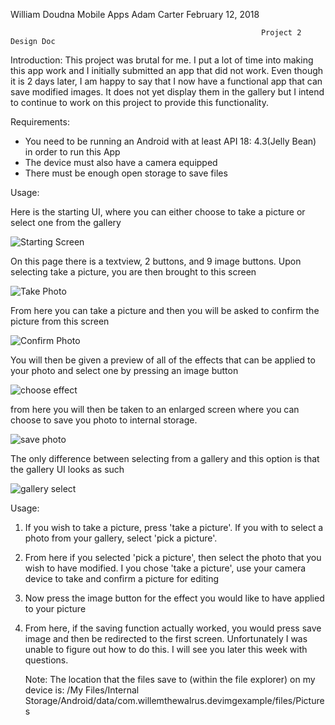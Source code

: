 William Doudna
Mobile Apps
Adam Carter
February 12, 2018

                                                            Project 2 Design Doc
  Introduction: This project was brutal for me. I put a lot of time into making this app work and I initially submitted an app that did not work. Even though it is 2 days later, I am happy to say that I now have a functional app that can save modified images. It does not yet display them in the gallery but I intend to continue to work on this project to provide this functionality. 
  
  
  Requirements:
  * You need to be running an Android with at least API 18: 4.3(Jelly Bean) in order to run this App
  * The device must also have a camera equipped
  * There must be enough open storage to save files 
  
  Usage:
  
   Here is the starting UI, where you can either choose to take a picture or select one from the gallery
   
 ![Starting Screen](https://github.com/WillemTheWalrus/Teaching-MobileApps/blob/master/projects/project%202/Screenshot_20180212-232318.png)
 
 On this page there is a textview, 2 buttons, and 9 image buttons. Upon selecting take a picture, you are then brought to this screen
 
 ![Take Photo](https://github.com/WillemTheWalrus/Teaching-MobileApps/blob/master/projects/project%202/Screenshot_20180212-232325.png)
 
 From here you can take a picture and then you will be asked to confirm the picture from this screen
 
 ![Confirm Photo](https://github.com/WillemTheWalrus/Teaching-MobileApps/blob/master/projects/project%202/Screenshot_20180212-232335.png)
 
 You will then be given a preview of all of the effects that can be applied to your photo and select one by pressing an image button
 
 ![choose effect](https://github.com/WillemTheWalrus/Teaching-MobileApps/blob/master/projects/project%202/Screenshot_20180212-232346.png)
 
 from here you will then be taken to an enlarged screen where you can choose to save you photo to internal storage. 
 
 ![save photo](https://github.com/WillemTheWalrus/Teaching-MobileApps/blob/master/projects/project%202/Screenshot_20180212-232354.png)
 
 The only difference between selecting from a gallery and this option is that the gallery UI looks as such
 
 ![gallery select](https://github.com/WillemTheWalrus/Teaching-MobileApps/blob/master/projects/project%202/Screenshot_20180212-232407%20(2).png)
 
 
 Usage:
  1. If you wish to take a picture, press 'take a picture'. If you with to select a photo from your gallery, select 'pick a picture'.
  2. From here if you selected 'pick a picture', then select the photo that you wish to have modified. I you chose 'take a picture', use
      your camera device to take and confirm a picture for editing
  3. Now press the image button for the effect you would like to have applied to your picture
  4. From here, if the saving function actually worked, you would press save image and then be redirected to the first screen. 
      Unfortunately I was unable to figure out how to do this. I will see you later this week with questions. 
      
     Note: The location that the files save to (within the file explorer) on my device is: 
          /My Files/Internal Storage/Android/data/com.willemthewalrus.devimgexample/files/Pictures
